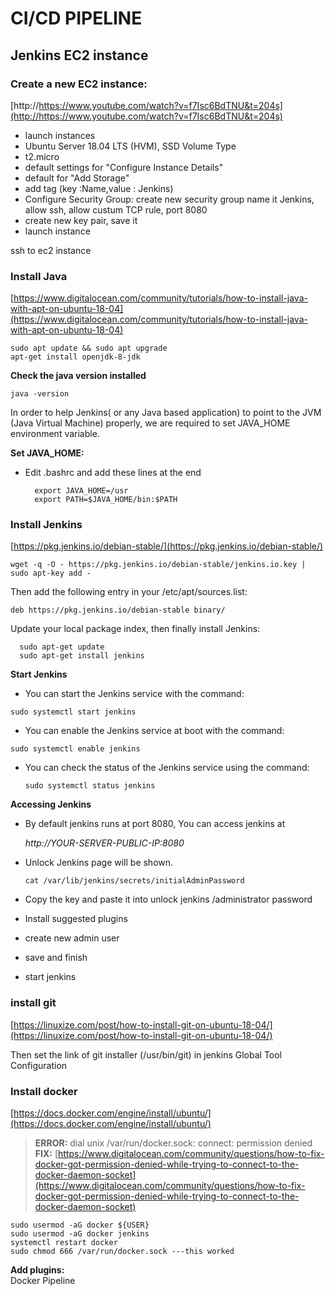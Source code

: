 # CI/CD PIPELINE #

## Jenkins EC2 instance  ##
### Create a new EC2 instance:  ###

[http://https://www.youtube.com/watch?v=f7Isc6BdTNU&t=204s](http://https://www.youtube.com/watch?v=f7Isc6BdTNU&t=204s) 
 
- launch instances  
- Ubuntu Server 18.04 LTS (HVM), SSD Volume Type  
- t2.micro  
- default settings for "Configure Instance Details"   
- default for "Add Storage"   
- add tag (key :Name,value : Jenkins)   
- Configure Security Group: create new security group name it Jenkins, allow ssh, allow custum TCP rule, port 8080   
- create new key pair, save it  
- launch instance  

ssh to ec2 instance  
  

### Install Java   ###
[https://www.digitalocean.com/community/tutorials/how-to-install-java-with-apt-on-ubuntu-18-04](https://www.digitalocean.com/community/tutorials/how-to-install-java-with-apt-on-ubuntu-18-04)   

    sudo apt update && sudo apt upgrade 
    apt-get install openjdk-8-jdk

**Check the java version installed**  

    java -version

In order to help Jenkins( or any Java based application) to point to the JVM (Java Virtual Machine) properly, we are required to set JAVA_HOME environment variable.

**Set JAVA_HOME:**  
 
- Edit .bashrc and add these lines at the end

        export JAVA_HOME=/usr
        export PATH=$JAVA_HOME/bin:$PATH


### Install Jenkins ###  
[https://pkg.jenkins.io/debian-stable/](https://pkg.jenkins.io/debian-stable/)

    wget -q -O - https://pkg.jenkins.io/debian-stable/jenkins.io.key | sudo apt-key add -  

Then add the following entry in your /etc/apt/sources.list:
    
  `deb https://pkg.jenkins.io/debian-stable binary/ ` 


Update your local package index, then finally install Jenkins:
    
      sudo apt-get update
      sudo apt-get install jenkins


**Start Jenkins**  
- You can start the Jenkins service with the command:  
 
 `sudo systemctl start jenkins`  
 
- You can enable the Jenkins service at boot with the command:  
 
 `sudo systemctl enable jenkins`    
 
- You can check the status of the Jenkins service using the command:  
 
   `sudo systemctl status jenkins ` 


**Accessing Jenkins**  

- By default jenkins runs at port 8080, You can access jenkins at

    *http://YOUR-SERVER-PUBLIC-IP:8080*
 
- Unlock Jenkins page will be shown.
 
     `cat /var/lib/jenkins/secrets/initialAdminPassword`
- Copy the key and paste it into unlock jenkins /administrator password     
- Install suggested plugins    
- create new admin user    
- save and finish    
- start jenkins  

### install git ###

[https://linuxize.com/post/how-to-install-git-on-ubuntu-18-04/](https://linuxize.com/post/how-to-install-git-on-ubuntu-18-04/)

Then set the link of git installer (/usr/bin/git) in jenkins Global Tool Configuration   

### Install docker ###
[https://docs.docker.com/engine/install/ubuntu/](https://docs.docker.com/engine/install/ubuntu/)


> **ERROR:** dial unix /var/run/docker.sock: connect: permission denied  
> **FIX:**  [https://www.digitalocean.com/community/questions/how-to-fix-docker-got-permission-denied-while-trying-to-connect-to-the-docker-daemon-socket](https://www.digitalocean.com/community/questions/how-to-fix-docker-got-permission-denied-while-trying-to-connect-to-the-docker-daemon-socket)
  
    sudo usermod -aG docker ${USER}  
    sudo usermod -aG docker jenkins  
    systemctl restart docker  
    sudo chmod 666 /var/run/docker.sock ---this worked
**Add plugins:**  
Docker Pipeline

